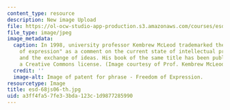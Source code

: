```yaml
---
content_type: resource
description: New image Upload
file: https://ol-ocw-studio-app-production.s3.amazonaws.com/courses/esd-68j-communications-and-information-policy-spring-2006/a3ff4fa57fe33bda123c1d9877285990_esd-68js06-th.jpg
file_type: image/jpeg
image_metadata:
  caption: In 1998, university professor Kembrew McLeod trademarked the phrase "freedom
    of expression" as a comment on the current state of intellectual property law
    and the exchange of ideas. His book of the same title has been published under
    a Creative Commons license. (Image courtesy of Prof. Kembrew McLeod.)
  credit: ''
  image-alt: Image of patent for phrase - Freedom of Expression.
resourcetype: Image
title: esd-68js06-th.jpg
uid: a3ff4fa5-7fe3-3bda-123c-1d9877285990
---
```

